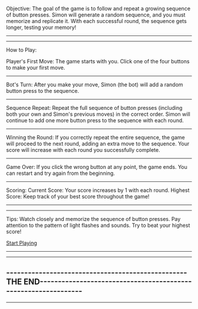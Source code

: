 Objective:
The goal of the game is to follow and repeat a growing sequence of button presses.
Simon will generate a random sequence, and you must memorize and replicate it. 
With each successful round, the sequence gets longer, testing your memory!

------------------------------------------------------------------------------------------------------------------------
------------------------------------------------------------------------------------------------------------------------

How to Play:

Player's First Move:
The game starts with you. Click one of the four buttons to make your first move.

------------------------------------------------------------------------------------------------------------------------

Bot's Turn:
After you make your move, Simon (the bot) will add a random button press to the sequence.

------------------------------------------------------------------------------------------------------------------------

Sequence Repeat:
Repeat the full sequence of button presses (including both your own and Simon's previous moves) in the correct order.
Simon will continue to add one more button press to the sequence with each round.

------------------------------------------------------------------------------------------------------------------------

Winning the Round:
If you correctly repeat the entire sequence, the game will proceed to the next round, adding an extra move to the sequence.
Your score will increase with each round you successfully complete.

------------------------------------------------------------------------------------------------------------------------

Game Over:
If you click the wrong button at any point, the game ends. You can restart and try again from the beginning.

------------------------------------------------------------------------------------------------------------------------

Scoring:
Current Score: Your score increases by 1 with each round.
Highest Score: Keep track of your best score throughout the game!

------------------------------------------------------------------------------------------------------------------------
------------------------------------------------------------------------------------------------------------------------

Tips:
Watch closely and memorize the sequence of button presses.
Pay attention to the pattern of light flashes and sounds.
Try to beat your highest score!

[Start Playing](https://01krprince.github.io/Simon-GamePlay/)

------------------------------------------------------------------------------------------------------------------------
------------------------------------------------------------------------------------------------------------------------
--------------------------------------------------THE END---------------------------------------------------------------
------------------------------------------------------------------------------------------------------------------------
------------------------------------------------------------------------------------------------------------------------
